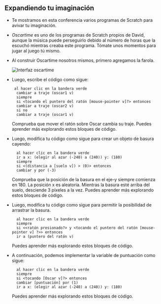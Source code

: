 ## Expandiendo tu imaginación

- Te mostramos en esta conferencia varios programas de Scratch para avivar tu imaginación.
- _Oscartime_ es uno de los programas de Scratch propios de David, aunque la música puede perseguirlo debido al número de horas que la escuchó mientras creaba este programa. Tómate unos momentos para jugar al juego tú mismo.
- Al construir Oscartime nosotros mismos, primero agregamos la farola.

  ![Interfaz oscartime](https://cs50.harvard.edu/x/2023/notes/0/cs50Week0Scratch10.png "Interfaz oscartime")

- Luego, escribe el código como sigue:

       al hacer clic en la bandera verde
        cambiar a traje (oscar1 v)
        siempre
        si <tocando el puntero del ratón [mouse-pointer v]?> entonces
        cambiar a traje (oscar2 v)
        si no
        cambiar a traje (oscar1 v)

  Comprueba que mover el ratón sobre Oscar cambia su traje. Puedes aprender más explorando estos bloques de código.

- Luego, modifica tu código como sigue para crear un objeto de basura cayendo:

        al hacer clic en la bandera verde
        ir a x: (elegir al azar (-240) a (240)) y: (180)
        siempre
        si <(distancia a [suelo v]) > (0)> entonces
        cambiar y por (-3)

  Comprueba que la posición de la basura en el eje-y siempre comienza en 180. La posición x es aleatoria. Mientras la basura esté arriba del suelo, desciende 3 píxeles a la vez. Puedes aprender más explorando estos bloques de código.

- Luego, modifica tu código como sigue para permitir la posibilidad de arrastrar la basura.

        al hacer clic en la bandera verde
        siempre
        si <<ratón presionado?> y <tocando el puntero del ratón [mouse-pointer v] ?>> entonces
        ir a (puntero del ratón v)

  Puedes aprender más explorando estos bloques de código.

- A continuación, podemos implementar la variable de puntuación como sigue:

        al hacer clic en la bandera verde
        siempre
        si <tocando [Oscar v]?> entonces
        cambiar [puntuación] por (1)
        ir a x: (elegir al azar (-240) a (240)) y: (180)

  Puedes aprender más explorando estos bloques de código.